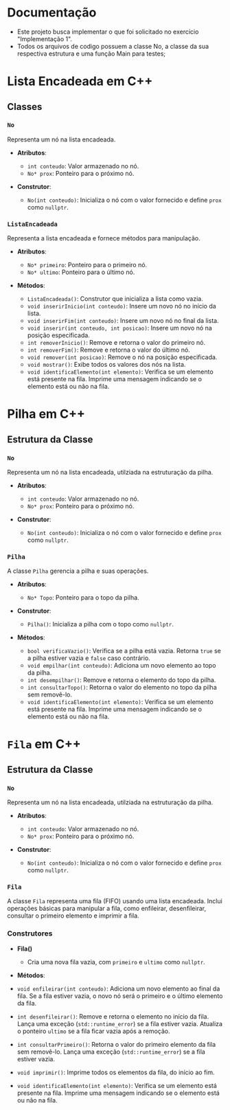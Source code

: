 # Documentação

- Este projeto busca implementar o que foi solicitado no exercício "Implementação 1".
- Todos os arquivos de codigo possuem a classe No, a classe da sua respectiva estrutura e uma função Main para testes;

# Lista Encadeada em C++
## Classes

### `No`

Representa um nó na lista encadeada.

- **Atributos**:
  - `int conteudo`: Valor armazenado no nó.
  - `No* prox`: Ponteiro para o próximo nó.

- **Construtor**:
  - `No(int conteudo)`: Inicializa o nó com o valor fornecido e define `prox` como `nullptr`.

### `ListaEncadeada`

Representa a lista encadeada e fornece métodos para manipulação.

- **Atributos**:
  - `No* primeiro`: Ponteiro para o primeiro nó.
  - `No* ultimo`: Ponteiro para o último nó.

- **Métodos**:
  - `ListaEncadeada()`: Construtor que inicializa a lista como vazia.
  - `void inserirInicio(int conteudo)`: Insere um novo nó no início da lista.
  - `void inserirFim(int conteudo)`: Insere um novo nó no final da lista.
  - `void inserir(int conteudo, int posicao)`: Insere um novo nó na posição especificada.
  - `int removerInicio()`: Remove e retorna o valor do primeiro nó.
  - `int removerFim()`: Remove e retorna o valor do último nó.
  - `void remover(int posicao)`: Remove o nó na posição especificada.
  - `void mostrar()`: Exibe todos os valores dos nós na lista.
  - `void identificaElemento(int elemento)`: Verifica se um elemento está presente na fila. Imprime uma mensagem indicando se o elemento está ou não na fila. 

# Pilha em C++

## Estrutura da Classe

### `No`

Representa um nó na lista encadeada, utilziada na estruturação da pilha.

- **Atributos**:
  - `int conteudo`: Valor armazenado no nó.
  - `No* prox`: Ponteiro para o próximo nó.

- **Construtor**:
  - `No(int conteudo)`: Inicializa o nó com o valor fornecido e define `prox` como `nullptr`.
  
### `Pilha`

A classe `Pilha` gerencia a pilha e suas operações.

- **Atributos**:
  - `No* Topo`: Ponteiro para o topo da pilha.

- **Construtor**:
  - `Pilha()`: Inicializa a pilha com o topo como `nullptr`.

- **Métodos**:

  - `bool verificaVazio()`: Verifica se a pilha está vazia. Retorna `true` se a pilha estiver vazia e `false` caso contrário.
  - `void empilhar(int conteudo)`: Adiciona um novo elemento ao topo da pilha.
  - `int desempilhar()`: Remove e retorna o elemento do topo da pilha.  
  - `int consultarTopo()`: Retorna o valor do elemento no topo da pilha sem removê-lo.
  - `void identificaElemento(int elemento)`: Verifica se um elemento está presente na fila. Imprime uma mensagem indicando se o elemento está ou não na fila. 
 
# `Fila` em C++

## Estrutura da Classe

### `No`

Representa um nó na lista encadeada, utilziada na estruturação da pilha.

- **Atributos**:
  - `int conteudo`: Valor armazenado no nó.
  - `No* prox`: Ponteiro para o próximo nó.

- **Construtor**:
  - `No(int conteudo)`: Inicializa o nó com o valor fornecido e define `prox` como `nullptr`.
  
### `Fila`

A classe `Fila` representa uma fila (FIFO) usando uma lista encadeada. Inclui operações básicas para manipular a fila, como enfileirar, desenfileirar, consultar o primeiro elemento e imprimir a fila.

### Construtores

- **Fila()**
  - Cria uma nova fila vazia, com `primeiro` e `ultimo` como `nullptr`.

- **Métodos**:

- `void enfileirar(int conteudo)`: Adiciona um novo elemento ao final da fila. Se a fila estiver vazia, o novo nó será o primeiro e o último elemento da fila.
- `int desenfileirar()`: Remove e retorna o elemento no início da fila. Lança uma exceção (`std::runtime_error`) se a fila estiver vazia. Atualiza o ponteiro `ultimo` se a fila ficar vazia após a remoção.
- `int consultarPrimeiro()`: Retorna o valor do primeiro elemento da fila sem removê-lo. Lança uma exceção (`std::runtime_error`) se a fila estiver vazia.
- `void imprimir()`: Imprime todos os elementos da fila, do início ao fim.
- `void identificaElemento(int elemento)`: Verifica se um elemento está presente na fila. Imprime uma mensagem indicando se o elemento está ou não na fila. 


